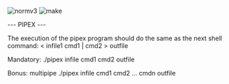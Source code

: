 ![normv3](https://github.com/busshi/pipex/actions/workflows/norm.yml/badge.svg) ![make](https://github.com/busshi/pipex/actions/workflows/make.yml/badge.svg)


--- PIPEX ---

The execution of the pipex program should do the same as the next shell command:
< infile1 cmd1 | cmd2 > outfile


Mandatory: ./pipex infile cmd1 cmd2 outfile


Bonus: multipipe
./pipex infile cmd1 cmd2 ... cmdn outfile
